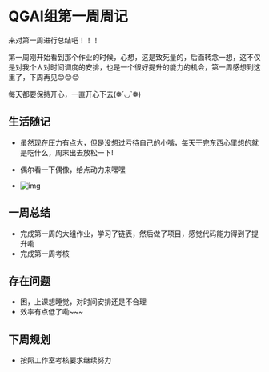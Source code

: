 # QGAI组第一周周记

来对第一周进行总结吧！！！

第一周刚开始看到那个作业的时候，心想，这是致死量的，后面转念一想，这不仅是对我个人对时间调度的安排，也是一个很好提升的能力的机会，第一周感想到这里了，下周再见😊😊😊

每天都要保持开心，一直开心下去(❁´◡`❁)

##  生活随记

* 虽然现在压力有点大，但是没想过亏待自己的小嘴，每天干完东西心里想的就是吃什么，周末出去放松一下!

* 偶尔看一下偶像，给点动力来嘿嘿
* ![img](https://yuyingcun.oss-cn-guangzhou.aliyuncs.com/typora/202503142031991.gif)



## 一周总结

* 完成第一周的大组作业，学习了链表，然后做了项目，感觉代码能力得到了提升嘞
* 完成第一周考核

## 存在问题

* 困，上课想睡觉，对时间安排还是不合理
* 效率有点低了嘞~~~

## 下周规划

* 按照工作室考核要求继续努力